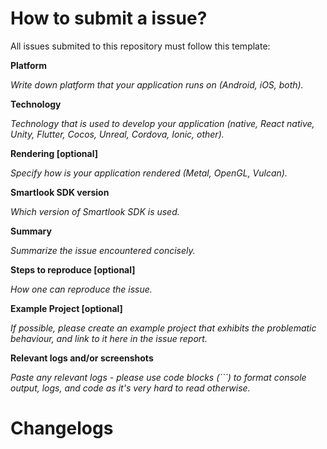 # How to submit a issue?
All issues submited to this repository must follow this template:

**Platform**

*Write down platform that your application runs on (Android, iOS, both).*

**Technology**

*Technology that is used to develop your application (native, React native, Unity, Flutter, Cocos, Unreal, Cordova, Ionic, other).*

**Rendering [optional]**

*Specify how is your application rendered (Metal, OpenGL, Vulcan).*

**Smartlook SDK version**

*Which version of Smartlook SDK is used.*

**Summary**

*Summarize the issue encountered concisely.*

**Steps to reproduce [optional]**

*How one can reproduce the issue.*

**Example Project [optional]**

*If possible, please create an example project that exhibits the problematic behaviour, and link to it here in the issue report.*

**Relevant logs and/or screenshots**

*Paste any relevant logs - please use code blocks (```) to format console output, logs, and code as it's very hard to read otherwise.*

# Changelogs
